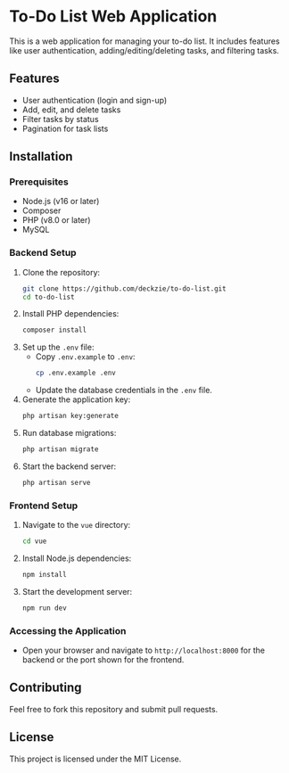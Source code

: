 # To-Do List Web Application

This is a web application for managing your to-do list. It includes features like user authentication, adding/editing/deleting tasks, and filtering tasks.

## Features

-   User authentication (login and sign-up)
-   Add, edit, and delete tasks
-   Filter tasks by status
-   Pagination for task lists

## Installation

### Prerequisites

-   Node.js (v16 or later)
-   Composer
-   PHP (v8.0 or later)
-   MySQL

### Backend Setup

1. Clone the repository:
    ```bash
    git clone https://github.com/deckzie/to-do-list.git
    cd to-do-list
    ```
2. Install PHP dependencies:
    ```bash
    composer install
    ```
3. Set up the `.env` file:
    - Copy `.env.example` to `.env`:
        ```bash
        cp .env.example .env
        ```
    - Update the database credentials in the `.env` file.
4. Generate the application key:
    ```bash
    php artisan key:generate
    ```
5. Run database migrations:
    ```bash
    php artisan migrate
    ```
6. Start the backend server:
    ```bash
    php artisan serve
    ```

### Frontend Setup

1. Navigate to the `vue` directory:
    ```bash
    cd vue
    ```
2. Install Node.js dependencies:
    ```bash
    npm install
    ```
3. Start the development server:
    ```bash
    npm run dev
    ```

### Accessing the Application

-   Open your browser and navigate to `http://localhost:8000` for the backend or the port shown for the frontend.

## Contributing

Feel free to fork this repository and submit pull requests.

## License

This project is licensed under the MIT License.
